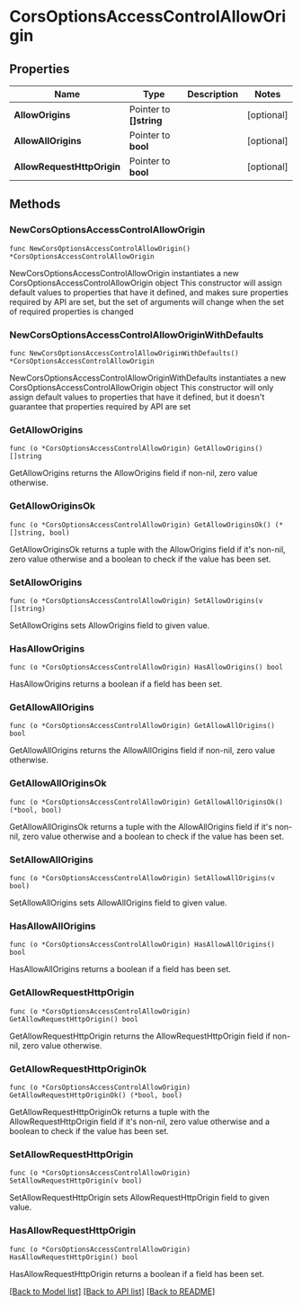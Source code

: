 # CorsOptionsAccessControlAllowOrigin

## Properties

Name | Type | Description | Notes
------------ | ------------- | ------------- | -------------
**AllowOrigins** | Pointer to **[]string** |  | [optional] 
**AllowAllOrigins** | Pointer to **bool** |  | [optional] 
**AllowRequestHttpOrigin** | Pointer to **bool** |  | [optional] 

## Methods

### NewCorsOptionsAccessControlAllowOrigin

`func NewCorsOptionsAccessControlAllowOrigin() *CorsOptionsAccessControlAllowOrigin`

NewCorsOptionsAccessControlAllowOrigin instantiates a new CorsOptionsAccessControlAllowOrigin object
This constructor will assign default values to properties that have it defined,
and makes sure properties required by API are set, but the set of arguments
will change when the set of required properties is changed

### NewCorsOptionsAccessControlAllowOriginWithDefaults

`func NewCorsOptionsAccessControlAllowOriginWithDefaults() *CorsOptionsAccessControlAllowOrigin`

NewCorsOptionsAccessControlAllowOriginWithDefaults instantiates a new CorsOptionsAccessControlAllowOrigin object
This constructor will only assign default values to properties that have it defined,
but it doesn't guarantee that properties required by API are set

### GetAllowOrigins

`func (o *CorsOptionsAccessControlAllowOrigin) GetAllowOrigins() []string`

GetAllowOrigins returns the AllowOrigins field if non-nil, zero value otherwise.

### GetAllowOriginsOk

`func (o *CorsOptionsAccessControlAllowOrigin) GetAllowOriginsOk() (*[]string, bool)`

GetAllowOriginsOk returns a tuple with the AllowOrigins field if it's non-nil, zero value otherwise
and a boolean to check if the value has been set.

### SetAllowOrigins

`func (o *CorsOptionsAccessControlAllowOrigin) SetAllowOrigins(v []string)`

SetAllowOrigins sets AllowOrigins field to given value.

### HasAllowOrigins

`func (o *CorsOptionsAccessControlAllowOrigin) HasAllowOrigins() bool`

HasAllowOrigins returns a boolean if a field has been set.

### GetAllowAllOrigins

`func (o *CorsOptionsAccessControlAllowOrigin) GetAllowAllOrigins() bool`

GetAllowAllOrigins returns the AllowAllOrigins field if non-nil, zero value otherwise.

### GetAllowAllOriginsOk

`func (o *CorsOptionsAccessControlAllowOrigin) GetAllowAllOriginsOk() (*bool, bool)`

GetAllowAllOriginsOk returns a tuple with the AllowAllOrigins field if it's non-nil, zero value otherwise
and a boolean to check if the value has been set.

### SetAllowAllOrigins

`func (o *CorsOptionsAccessControlAllowOrigin) SetAllowAllOrigins(v bool)`

SetAllowAllOrigins sets AllowAllOrigins field to given value.

### HasAllowAllOrigins

`func (o *CorsOptionsAccessControlAllowOrigin) HasAllowAllOrigins() bool`

HasAllowAllOrigins returns a boolean if a field has been set.

### GetAllowRequestHttpOrigin

`func (o *CorsOptionsAccessControlAllowOrigin) GetAllowRequestHttpOrigin() bool`

GetAllowRequestHttpOrigin returns the AllowRequestHttpOrigin field if non-nil, zero value otherwise.

### GetAllowRequestHttpOriginOk

`func (o *CorsOptionsAccessControlAllowOrigin) GetAllowRequestHttpOriginOk() (*bool, bool)`

GetAllowRequestHttpOriginOk returns a tuple with the AllowRequestHttpOrigin field if it's non-nil, zero value otherwise
and a boolean to check if the value has been set.

### SetAllowRequestHttpOrigin

`func (o *CorsOptionsAccessControlAllowOrigin) SetAllowRequestHttpOrigin(v bool)`

SetAllowRequestHttpOrigin sets AllowRequestHttpOrigin field to given value.

### HasAllowRequestHttpOrigin

`func (o *CorsOptionsAccessControlAllowOrigin) HasAllowRequestHttpOrigin() bool`

HasAllowRequestHttpOrigin returns a boolean if a field has been set.


[[Back to Model list]](../README.md#documentation-for-models) [[Back to API list]](../README.md#documentation-for-api-endpoints) [[Back to README]](../README.md)


